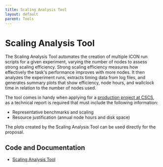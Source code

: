 ```yaml
---
title: Scaling Analysis Tool
layout: default
parent: Tools
---
```


# Scaling Analysis Tool

The Scaling Analysis Tool automates the creation of multiple ICON run scripts
for a given experiment, varying the number of nodes to assess strong scaling
efficiency. Strong scaling efficiency measures how effectively the task's
performance improves with more nodes. It then analyzes the experiment runs,
extracts timing data from log files, and generates summary plots that show
efficiency, node hours, and wallclock time in relation to the number of nodes used.

The tool comes in handy when applying for a
[production project at CSCS](https://www.cscs.ch/user-lab/allocation-schemes/production-projects),
as a technical report is required that must include the following information:

- Representative benchmarks and scaling
- Resource justification (annual node hours and disk space)

The plots created by the Scaling Analysis Tool can be used directly for the 
proposal.

## Code and Documentation

* [Scaling Analysis Tool](https://github.com/C2SM/scaling_analysis)
